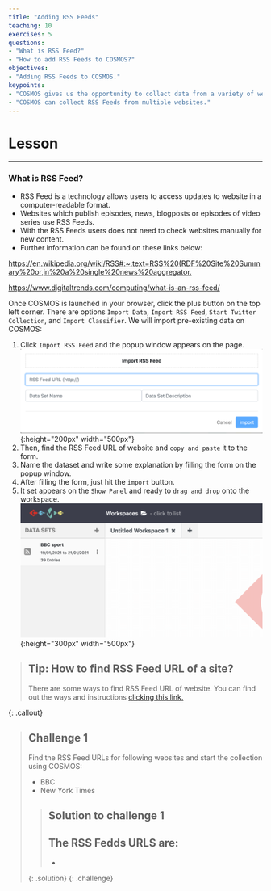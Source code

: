 ```yaml
---
title: "Adding RSS Feeds"
teaching: 10
exercises: 5
questions:
- "What is RSS Feed?"
- "How to add RSS Feeds to COSMOS?"
objectives:
- "Adding RSS Feeds to COSMOS."
keypoints:
- "COSMOS gives us the opportunity to collect data from a variety of websites using RSS Feed."
- "COSMOS can collect RSS Feeds from multiple websites."
---
```


# Lesson
***

### What is RSS Feed?
- RSS Feed is a technology allows users to access updates to website in a computer-readable format.
- Websites which publish episodes, news, blogposts or episodes of video series use RSS Feeds.
- With the RSS Feeds users does not need to check websites manually for new content.
- Further information can be found on these links below:

<https://en.wikipedia.org/wiki/RSS#:~:text=RSS%20(RDF%20Site%20Summary%20or,in%20a%20single%20news%20aggregator.>

<https://www.digitaltrends.com/computing/what-is-an-rss-feed/>


Once COSMOS is launched in your browser, click the plus button on the top left corner. There are options `Import Data`, `Import RSS Feed`, `Start Twitter Collection`, and `Import Classifier`. We will import pre-existing data on COSMOS:

1. Click `Import RSS Feed` and the popup window appears on the page.
![Imported Data](../fig/RSS-feed.png){:height="200px" width="500px"} 
2. Then, find the RSS Feed URL of website and `copy and paste` it to the form.
3. Name the dataset and write some explanation by filling the form  on the popup window.
4. After filling the form, just hit the `import` button.
5. It set appears on the `Show Panel` and ready to `drag and drop` onto the workspace.
![Imported Data](../fig/rss-feed2.png){:height="300px" width="500px"} 



> ## Tip: How to find RSS Feed URL of a site?
>
> There are some ways to find RSS Feed URL of website. You can find out the ways and instructions [clicking this link.](https://help.socialpilot.co/article/503-how-do-i-find-an-rss-feed-url-of-a-site)
> 
>
{: .callout}


> ## Challenge 1
>
> Find the RSS Feed URLs for following websites and start the collection using COSMOS:
> - BBC 
> - New York Times
>
> > ## Solution to challenge 1
> >
> > The RSS Fedds URLS are:
> > - 
> > - 
> {: .solution}
{: .challenge}

